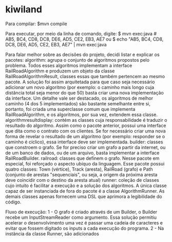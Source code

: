 # kiwiland

Para compilar:
	$mvn compile

Para executar, por meio da linha de comando, digite:
	$ mvn exec:java # AB5, BC4, CD8, DC8, DE6, AD5, CE2, EB3, AE7
	ou
	$ echo "AB5, BC4, CD8, DC8, DE6, AD5, CE2, EB3, AE7" | mvn exec:java


Para falar melhor sobre as decisões do projeto, decidi listar e explicar os pacotes:
	algorithm: agrupa o conjunto de algoritmos propostos pelo problema. Todos esses algoritmos implementam a interface RailRoadAlgorithm e produzem um objeto da classe RailRoadAlgorithmResult, classes essas que também pertencem ao mesmo pacote. A solução foi assim arquitetada para que caso seja necessário adicionar um novo algoritmo (por exemplo: o caminho mais longo cuja distância total seja menor do que 50) basta criar uma nova implementação da interface. Um detalhe vale ser destacado, os algoritmos de melhor caminho (4 dos 5 implementados) são bastante semelhante entre si, portanto, foi criada uma superclasse comum que implementa RailRoadAlgorithm, e os algoritmos, por sua vez, extendem essa classe.
	algorithmresultdisplay: contém as classes cuja responsabilidade é traduzir o resultado do algoritmo. Assim como o pacote anterior, possui uma interface que dita como o contrato com os clientes. Se for necessário criar uma nova forma de revelar o resultado de um algoritmo (por exemplo: responder se o caminho é cíclico), essa interface deve ser implementada.
	builder: classes que constroem o grafo. Se for preciso criar um grafo a partir da internet, ou de um banco de dados, ou de um arquivo, basta implementar a interface RailRoadBuilder.
	railroad: classes que definem o grafo. Nesse pacote em especial, foi reforçado o aspecto ubíquo da linguagem. Esse pacote possui quatro classes: Town (vértice), Track (aresta), RailRoad (grafo) e Path (conjunto de arestas "sequenciais", ou seja, a origem da próxima aresta deve coincidir com o destino da aresta atual)
	runner: coleção de classes cujo intuito é facilitar a execução e a solução dos algoritmos. A única classe capaz de ser instanciada de fora do pacote é a classe AlgorithmRunner. As demais classes apenas fornecem uma DSL que aprimora a legibilidade do código.


Fluxo de execução:
	1 - O grafo é criado através de um Builder, o Builder recebe um InputStreamReader como argumento. Essa solução permitiu acelerar o desenvolvimento uma vez é passar uma cadeia de caracteres e evitar que fossem digitado os inputs a cada execução do programa.
	2 - Na instância da classe Runner, são adicionados 

